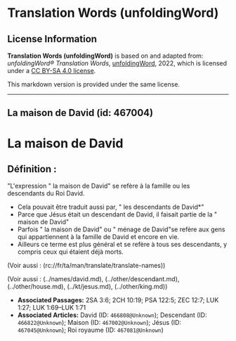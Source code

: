 # Translation Words (unfoldingWord)

## License Information

**Translation Words (unfoldingWord)** is based on and adapted from: _unfoldingWord® Translation Words_, [unfoldingWord](https://unfoldingword.org/utw), 2022, which is licensed under a [CC BY-SA 4.0 license](https://creativecommons.org/licenses/by-sa/4.0/legalcode.en).

This markdown version is provided under the same license.



--------------------------------

## La  maison de David (id: 467004)

La maison de David
==================

Définition :
------------

"L'expression " la maison de David" se refère à la famille ou les descendants du Roi David.

* Cela pouvait être traduit aussi par, " les descendants de David\*"
* Parce que Jésus était un descendant de David, il faisait partie de la " maison de David"
* Parfois " la maison de David" ou " ménage de David"se refère aux gens qui appartiennent à la famille de David et encore en vie.
* Ailleurs ce terme est plus général et se refère à tous ses descendants, y compris ceux qui étaient déjà morts.

(Voir aussi : (rc://fr/ta/man/translate/translate\-names))

(Voir aussi : (../names/david.md), (../other/descendant.md), (../other/house.md), (../kt/jesus.md), (../other/king.md))

* **Associated Passages:** 2SA 3:6; 2CH 10:19; PSA 122:5; ZEC 12:7; LUK 1:27; LUK 1:69–LUK 1:71
* **Associated Articles:** David (ID: `466808@Unknown`); Descendant (ID: `466822@Unknown`); Maison (ID: `467002@Unknown`); Jésus (ID: `467045@Unknown`); Roi royaume (ID: `467081@Unknown`)

